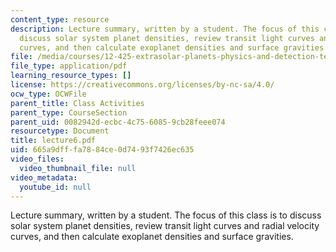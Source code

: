 ```yaml
---
content_type: resource
description: Lecture summary, written by a student. The focus of this class is to
  discuss solar system planet densities, review transit light curves and radial velocity
  curves, and then calculate exoplanet densities and surface gravities.
file: /media/courses/12-425-extrasolar-planets-physics-and-detection-techniques-fall-2007/665a9dfffa7884ce0d7493f7426ec635_lecture6.pdf
file_type: application/pdf
learning_resource_types: []
license: https://creativecommons.org/licenses/by-nc-sa/4.0/
ocw_type: OCWFile
parent_title: Class Activities
parent_type: CourseSection
parent_uid: 0082942d-ecbc-4c75-6085-9cb28feee074
resourcetype: Document
title: lecture6.pdf
uid: 665a9dff-fa78-84ce-0d74-93f7426ec635
video_files:
  video_thumbnail_file: null
video_metadata:
  youtube_id: null
---
```

Lecture summary, written by a student. The focus of this class is to discuss solar system planet densities, review transit light curves and radial velocity curves, and then calculate exoplanet densities and surface gravities.